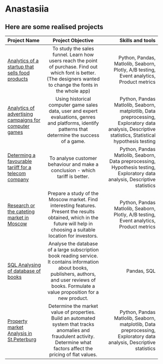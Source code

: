 # Anastasiia

## Here are some realised projects

| Project Name | Project Objective | Skills and tools |
| :---         |     :---:         |          ---:    |
| [Analytics of a startup that sells food products](https://github.com/nastyahodj/Anastasiia/tree/main/A/B%20test_Startup%20app%20for%20food%20shopping_Analysis%20of%20user%20behavior) | To study the sales funnel. Learn how users reach the point of purchase. Find out which font is better. (The designers wanted to change the fonts in the whole app)      | Python, Pandas, Matlolib, Seaborn, Plotly, A/B testing, Event analytics, Product metrics       |
| [Analytics of advertising campaigns for computer games](https://github.com/nastyahodj/Anastasiia/tree/main/Analysing%20and%20planning%20advertising%20campaigns%20for%20computer%20games)   | Using historical computer game sales data, user and expert evaluations, genres and platforms, identify patterns that determine the success of a game.          | Python, Pandas Matlolib, Seaborn, matplotlib, Data preprocessing, Exploratory data analysis, Descriptive statistics, Statistical hypothesis testing        |
| [Determing a favourable tariiff for a telecom company](https://github.com/nastyahodj/Anastasiia/tree/main/Determining%20a%20favourable%20tariff%20for%20a%20telecom%20company) | To analyse customer behaviour and make a conclusion - which tariff is better. | Python, Pandas Matlolib, Seaborn, Data preprocessing, Hypothesis testing, Exploratory data analysis, Descriptive statistics  |
| [Research or the cateting market in Moscow](https://github.com/nastyahodj/Anastasiia/tree/main/Research%20of%20the%20catering%20market%20in%20Moscow%20for%20opening%20a%20new%20establishment) | Prepare a study of the Moscow market. Find interesting features. Present the results obtained, which in the future will help in choosing a suitable location for investors. | Python, Pandas Matlolib, Seaborn, Plotly, A/B testing, Event analytics, Product metrics |
| [SQL Analysing of database of books](https://github.com/nastyahodj/Anastasiia/tree/main/SQL_Analysing%20a%20database%20of%20books%20and%20creating%20a%20proposal%20for%20a%20new%20product) | Analyse the database of a large subscription book reading service. It contains information about books, publishers, authors, and user reviews of books. Formulate a value proposition for a new product. | Pandas, SQL |
| [Property market Analysis in St.Peterburg](https://github.com/nastyahodj/Anastasiia/tree/main/Sale%20of%20flats%20in%20St.Petersburg%20-%20property%20market%20analysis) | Determine the market value of properties. Build an automated system that tracks anomalies and fraudulent activity. Determine what factors affect the pricing of flat values. | Python, Pandas Matlolib, Seaborn, matplotlib, Data preprocessing, Exploratory data analysis, Descriptive statistics |

